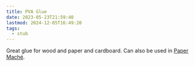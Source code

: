 ```yaml
---
title: PVA Glue
date: 2023-05-23T21:59:40
lastmod: 2024-12-05T16:49:20
tags:
  - stub
---
```


Great glue for wood and paper and cardboard. Can also be used in [Paper Maché](../making/paper-maché.md).
